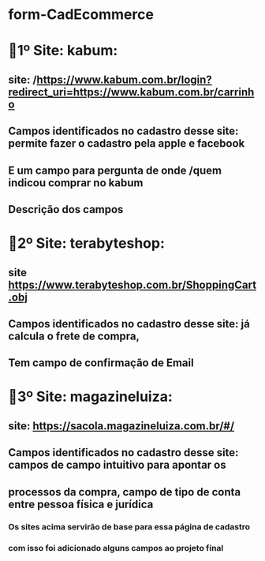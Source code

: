 # form-CadEcommerce


# 🔴1º Site: kabum: 

## site: /https://www.kabum.com.br/login?redirect_uri=https://www.kabum.com.br/carrinho

## Campos identificados no cadastro desse site:    permite fazer   o cadastro pela  apple e facebook  
## E um campo para pergunta de onde /quem indicou comprar no kabum  
## Descrição dos campos


#  🔴2º Site: terabyteshop: 

## site https://www.terabyteshop.com.br/ShoppingCart.obj   
## Campos identificados no cadastro desse site:  já calcula o frete de compra, 
## Tem campo de confirmação de Email   


# 🔴3º Site: magazineluiza:

## site: https://sacola.magazineluiza.com.br/#/

## Campos identificados no cadastro desse site:  campos de campo intuitivo para apontar os 
## processos da compra, campo de tipo de conta entre pessoa física e jurídica 

### Os sites acima servirão de base para essa página  de cadastro 

### com isso foi adicionado alguns campos ao projeto   final 